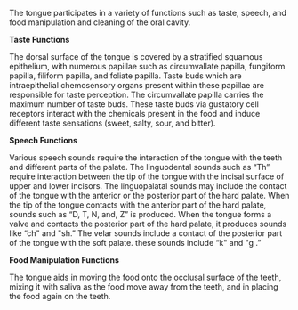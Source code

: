 The tongue participates in a variety of functions such as taste, speech, and food manipulation and cleaning of the oral cavity.

**Taste Functions**

The dorsal surface of the tongue is covered by a stratified squamous epithelium, with numerous papillae such as circumvallate papilla, fungiform papilla, filiform papilla, and foliate papilla. Taste buds which are intraepithelial chemosensory organs present within these papillae are responsible for taste perception. The circumvallate papilla carries the maximum number of taste buds. These taste buds via gustatory cell receptors interact with the chemicals present in the food and induce different taste sensations (sweet, salty, sour, and bitter).

**Speech Functions**

Various speech sounds require the interaction of the tongue with the teeth and different parts of the palate. The linguodental sounds such as “Th” require interaction between the tip of the tongue with the incisal surface of upper and lower incisors. The linguopalatal sounds may include the contact of the tongue with the anterior or the posterior part of the hard palate. When the tip of the tongue contacts with the anterior part of the hard palate, sounds such as “D, T, N, and, Z” is produced. When the tongue forms a valve and contacts the posterior part of the hard palate, it produces sounds like “ch" and "sh.” The velar sounds include a contact of the posterior part of the tongue with the soft palate. these sounds include “k" and "g .”

**Food Manipulation Functions**

The tongue aids in moving the food onto the occlusal surface of the teeth, mixing it with saliva as the food move away from the teeth, and in placing the food again on the teeth.